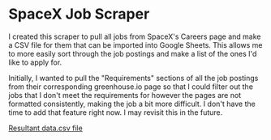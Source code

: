 # SpaceX Job Scraper

I created this scraper to pull all jobs from SpaceX's Careers page and make a CSV file for them that can be imported into Google Sheets. This allows me to more easily sort through the job postings and make a list of the ones I'd like to apply for.

Initially, I wanted to pull the "Requirements" sections of all the job postings from their corresponding greenhouse.io page so that I could filter out the jobs that I don't meet the requirements for however the pages are not formatted consistently, making the job a bit more difficult. I don't have the time to add that feature right now. I may revisit this in the future.

[Resultant data.csv file](data.csv)
